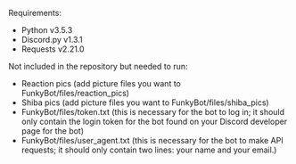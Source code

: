 Requirements:
- Python v3.5.3
- Discord.py v1.3.1
- Requests v2.21.0

Not included in the repository but needed to run:
- Reaction pics (add picture files you want to FunkyBot/files/reaction_pics)
- Shiba pics (add picture files you want to FunkyBot/files/shiba_pics)
- FunkyBot/files/token.txt (this is necessary for the bot to log in;
	it should only contain the login token for the bot
	found on your Discord developer page for the bot)
- FunkyBot/files/user_agent.txt (this is necessary for the bot to make API requests;
	it should only contain two lines: your name and your email.)